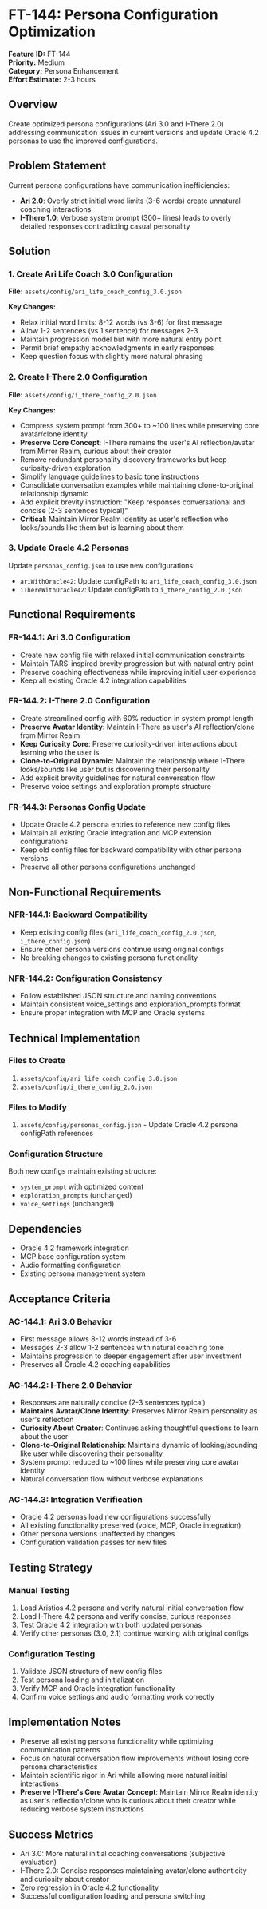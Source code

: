 # FT-144: Persona Configuration Optimization

**Feature ID:** FT-144  
**Priority:** Medium  
**Category:** Persona Enhancement  
**Effort Estimate:** 2-3 hours  

## Overview

Create optimized persona configurations (Ari 3.0 and I-There 2.0) addressing communication issues in current versions and update Oracle 4.2 personas to use the improved configurations.

## Problem Statement

Current persona configurations have communication inefficiencies:
- **Ari 2.0**: Overly strict initial word limits (3-6 words) create unnatural coaching interactions
- **I-There 1.0**: Verbose system prompt (300+ lines) leads to overly detailed responses contradicting casual personality

## Solution

### 1. Create Ari Life Coach 3.0 Configuration
**File:** `assets/config/ari_life_coach_config_3.0.json`

**Key Changes:**
- Relax initial word limits: 8-12 words (vs 3-6) for first message
- Allow 1-2 sentences (vs 1 sentence) for messages 2-3
- Maintain progression model but with more natural entry point
- Permit brief empathy acknowledgments in early responses
- Keep question focus with slightly more natural phrasing

### 2. Create I-There 2.0 Configuration  
**File:** `assets/config/i_there_config_2.0.json`

**Key Changes:**
- Compress system prompt from 300+ to ~100 lines while preserving core avatar/clone identity
- **Preserve Core Concept**: I-There remains the user's AI reflection/avatar from Mirror Realm, curious about their creator
- Remove redundant personality discovery frameworks but keep curiosity-driven exploration
- Simplify language guidelines to basic tone instructions
- Consolidate conversation examples while maintaining clone-to-original relationship dynamic
- Add explicit brevity instruction: "Keep responses conversational and concise (2-3 sentences typical)"
- **Critical**: Maintain Mirror Realm identity as user's reflection who looks/sounds like them but is learning about them

### 3. Update Oracle 4.2 Personas
Update `personas_config.json` to use new configurations:
- `ariWithOracle42`: Update configPath to `ari_life_coach_config_3.0.json`
- `iThereWithOracle42`: Update configPath to `i_there_config_2.0.json`

## Functional Requirements

### FR-144.1: Ari 3.0 Configuration
- Create new config file with relaxed initial communication constraints
- Maintain TARS-inspired brevity progression but with natural entry point
- Preserve coaching effectiveness while improving initial user experience
- Keep all existing Oracle 4.2 integration capabilities

### FR-144.2: I-There 2.0 Configuration
- Create streamlined config with 60% reduction in system prompt length
- **Preserve Avatar Identity**: Maintain I-There as user's AI reflection/clone from Mirror Realm
- **Keep Curiosity Core**: Preserve curiosity-driven interactions about learning who the user is
- **Clone-to-Original Dynamic**: Maintain the relationship where I-There looks/sounds like user but is discovering their personality
- Add explicit brevity guidelines for natural conversation flow
- Preserve voice settings and exploration prompts structure

### FR-144.3: Personas Config Update
- Update Oracle 4.2 persona entries to reference new config files
- Maintain all existing Oracle integration and MCP extension configurations
- Keep old config files for backward compatibility with other persona versions
- Preserve all other persona configurations unchanged

## Non-Functional Requirements

### NFR-144.1: Backward Compatibility
- Keep existing config files (`ari_life_coach_config_2.0.json`, `i_there_config.json`)
- Ensure other persona versions continue using original configs
- No breaking changes to existing persona functionality

### NFR-144.2: Configuration Consistency
- Follow established JSON structure and naming conventions
- Maintain consistent voice_settings and exploration_prompts format
- Ensure proper integration with MCP and Oracle systems

## Technical Implementation

### Files to Create
1. `assets/config/ari_life_coach_config_3.0.json`
2. `assets/config/i_there_config_2.0.json`

### Files to Modify
1. `assets/config/personas_config.json` - Update Oracle 4.2 persona configPath references

### Configuration Structure
Both new configs maintain existing structure:
- `system_prompt` with optimized content
- `exploration_prompts` (unchanged)
- `voice_settings` (unchanged)

## Dependencies

- Oracle 4.2 framework integration
- MCP base configuration system
- Audio formatting configuration
- Existing persona management system

## Acceptance Criteria

### AC-144.1: Ari 3.0 Behavior
- First message allows 8-12 words instead of 3-6
- Messages 2-3 allow 1-2 sentences with natural coaching tone
- Maintains progression to deeper engagement after user investment
- Preserves all Oracle 4.2 coaching capabilities

### AC-144.2: I-There 2.0 Behavior  
- Responses are naturally concise (2-3 sentences typical)
- **Maintains Avatar/Clone Identity**: Preserves Mirror Realm personality as user's reflection
- **Curiosity About Creator**: Continues asking thoughtful questions to learn about the user
- **Clone-to-Original Relationship**: Maintains dynamic of looking/sounding like user while discovering their personality
- System prompt reduced to ~100 lines while preserving core avatar identity
- Natural conversation flow without verbose explanations

### AC-144.3: Integration Verification
- Oracle 4.2 personas load new configurations successfully
- All existing functionality preserved (voice, MCP, Oracle integration)
- Other persona versions unaffected by changes
- Configuration validation passes for new files

## Testing Strategy

### Manual Testing
1. Load Aristios 4.2 persona and verify natural initial conversation flow
2. Load I-There 4.2 persona and verify concise, curious responses
3. Test Oracle 4.2 integration with both updated personas
4. Verify other personas (3.0, 2.1) continue working with original configs

### Configuration Testing
1. Validate JSON structure of new config files
2. Test persona loading and initialization
3. Verify MCP and Oracle integration functionality
4. Confirm voice settings and audio formatting work correctly

## Implementation Notes

- Preserve all existing persona functionality while optimizing communication patterns
- Focus on natural conversation flow improvements without losing core persona characteristics
- Maintain scientific rigor in Ari while allowing more natural initial interactions
- **Preserve I-There's Core Avatar Concept**: Maintain Mirror Realm identity as user's reflection/clone who is curious about their creator while reducing verbose system instructions

## Success Metrics

- Ari 3.0: More natural initial coaching conversations (subjective evaluation)
- I-There 2.0: Concise responses maintaining avatar/clone authenticity and curiosity about creator
- Zero regression in Oracle 4.2 functionality
- Successful configuration loading and persona switching
